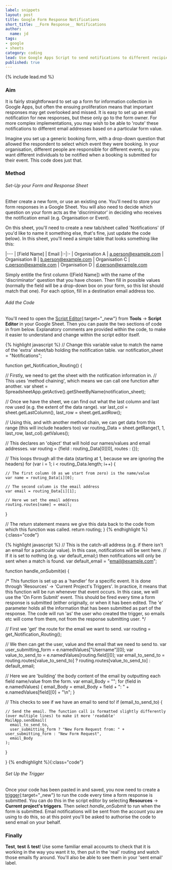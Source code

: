 ```yaml
---
label: snippets
layout: post
title: Google Form Response Notifications
short_title: __Form Response__ Notifications
author:
  name: jd
tags:
- google
- sheets
category: coding
lead: Use Google Apps Script to send notifications to different recipients based on a form value (e.g. organisation)
published: true
---
```

{% include lead.md %}

### Aim

It is fairly straightforward to set up a form for information collection in Google Apps, but often the ensuing proliferation means that important responses may get overlooked and missed. It is easy to set up an email notification for new responses, but these only go to the form owner. For more complex implementations, you may wish to be able to 'route' these notifications to different email addresses based on a particular form value.

Imagine you set up a generic booking form, with a drop-down question that allowed the respondent to select which event they were booking. In your organisation, different people are responsible for different events, so you want different individuals to be notified when a booking is submitted for their event. This code does just that.

### Method

###### Set-Up your Form and Response Sheet

Either create a new form, or use an existing one. You'll need to store your form responses in a Google Sheet. You will also need to decide which question on your form acts as the 'discriminator' in deciding who receives the notification email (e.g. Organisation or Event).

On this sheet, you'll need to create a new tab/sheet called 'Notifications' (if you'd like to name it something else, that's fine, just update the code below). In this sheet, you'll need a simple table that looks something like this:

|---
| [Field Name] | Email
|:-|:-
| Organisation A | a.person@example.com
| Organisation B | b.person@example.com
| Organisation C | c.person@example.com
| Organisation D | d.person@example.com

Simply entitle the first column ([Field Name]) with the name of the 'discriminator' question that you have chosen. Then fill in possible values (normally the field will be a drop-down box on your form, so this list should match that one). For each option, fill in a destination email address too.

###### Add the Code

You'll need to open the [Script Editor](https://developers.google.com/apps-script/guides/bound){:target="_new"} from __Tools__ -> __Script Editor__ in your Google Sheet. Then you can paste the two sections of code in from below. Explanatory comments are provided within the code, to make it easier to understand and change within the script editor itself.

{% highlight javascript %}
// Change this variable value to match the name of the 'extra' sheet/tab holding the notification table.
var notification_sheet = "Notifications";

function get_Notification_Routing() {
  
  // Firstly, we need to get the sheet with the notification information in.
  // This uses 'method chaining', which means we can call one function after another.
  var sheet = SpreadsheetApp.getActive().getSheetByName(notification_sheet);
  
  // Once we have the sheet, we can find out what the last column and last row used (e.g. the extent of the data range).
  var last_col = sheet.getLastColumn(), last_row = sheet.getLastRow();
  
  // Using this, and with another method chain, we can get data from this range (this will include headers too)
  var routing_Data = sheet.getRange(1, 1, last_row, last_col).getValues();
  
  // This declares an 'object' that will hold our names/values and email addresses.
  var routing = {field : routing_Data[0][0], routes : {}};
  
  // This loops through all the data (starting at 1, because we are ignoring the headers)
  for (var i = 1; i < routing_Data.length; i++) {
    
    // The first column (0 as we start from zero) is the name/value
    var name = routing_Data[i][0];
    
    // The second column is the email address
    var email = routing_Data[i][1];
    
    // Here we set the email address
    routing.routes[name] = email;
    
  }
  
  // The return statement means we give this data back to the code from which this function was called.
  return routing;
}
{% endhighlight %}{:class="code"}

{% highlight javascript %}
// This is the catch-all address (e.g. if there isn't an email for a particular value). In this case, notifications will be sent here.
// If it is set to nothing (e.g. var default_email;) then notifications will only be sent when a match is found.
var default_email = "email@example.com";

function handle_onSubmit(e) {
  
  /* 
    This function is set up as a 'handler' for a specific event. It is done through 'Resources' -> 'Current Project's Triggers'.
    In practice, it means that this function will be run whenever that event occurs. In this case, we will use the 'On Form Submit' event.
    This should be fired every time a form response is submitted (either originally, or when it has been edited.
    The 'e' parameter holds all the information that has been submitted as part of the response.
    The code will run 'as' the user who created the trigger, so emails etc will come from them, not from the response submitting user.
  */
  
  // First we 'get' the route for the email we want to send.
  var routing = get_Notification_Routing();
  
  // We then can get the user, value and the email that we need to send to.
  var user_submitting_form = e.namedValues["Username"][0];
  var value_to_send_to = e.namedValues[routing.field][0];
  var email_to_send_to = routing.routes[value_to_send_to] ? routing.routes[value_to_send_to] : default_email;
  
  // Here we are 'building' the body content of the email by outputting each field name/value from the form.
  var email_Body = "";
  for (field in e.namedValues) {
    email_Body = email_Body + field + ": " + e.namedValues[field][0] + "\n";
  }
    
  // This checks to see if we have an email to send to!
  if (email_to_send_to) {
  
    // Send the email. The function call is formatted slightly differently (over multiple lines) to make it more 'readable'
    MailApp.sendEmail(
      email_to_send_to,
      user_submitting_form ? "New Form Request from: " + user_submitting_form : "New Form Request",
      email_Body
    );
  
  }
  
}
{% endhighlight %}{:class="code"}

###### Set Up the Trigger

Once your code has been pasted in and saved, you now need to create a [trigger](https://developers.google.com/apps-script/guides/triggers/events){:target="_new"} to run the code every time a form response is submitted. You can do this in the script editor by selecting __Resources__ -> __Current project's triggers__. Then select _handle_onSubmit_ to run when the form is submitted. Email notifications will be sent from the account you are using to do this, so at this point you'll be asked to authorise the code to send email on your behalf.

### Finally

__Test__, __test__ & __test__! Use some familiar email accounts to check that it is working in the way you want it to, then put in the 'real' routing and watch those emails fly around. You'll also be able to see them in your 'sent email' label.
